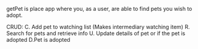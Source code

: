 getPet is place app where you, as a user, are able to find pets you wish to adopt.

CRUD:
C. Add pet to watching list (Makes intermediary watching item)
R. Search for pets and retrieve info
U. Update details of pet or if the pet is adopted
D.Pet is adopted

